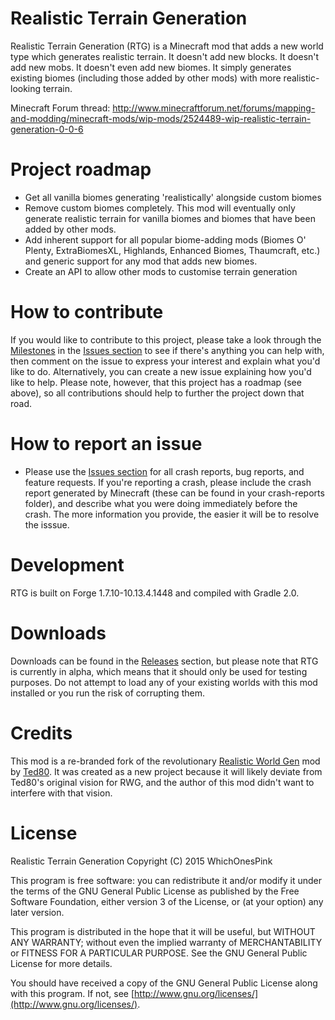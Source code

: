 # Realistic Terrain Generation
Realistic Terrain Generation (RTG) is a Minecraft mod that adds a new world type which generates realistic terrain. It doesn't add new blocks. It doesn't add new mobs. It doesn't even add new biomes. It simply generates existing biomes (including those added by other mods) with more realistic-looking terrain.

Minecraft Forum thread: http://www.minecraftforum.net/forums/mapping-and-modding/minecraft-mods/wip-mods/2524489-wip-realistic-terrain-generation-0-0-6

# Project roadmap
* Get all vanilla biomes generating 'realistically' alongside custom biomes
* Remove custom biomes completely. This mod will eventually only generate realistic terrain for vanilla biomes and biomes that have been added by other mods.
* Add inherent support for all popular biome-adding mods (Biomes O' Plenty, ExtraBiomesXL, Highlands, Enhanced Biomes, Thaumcraft, etc.) and generic support for any mod that adds new biomes.
* Create an API to allow other mods to customise terrain generation

# How to contribute
If you would like to contribute to this project, please take a look through the [Milestones](https://github.com/whichonespink44/Realistic-Terrain-Generation/milestones) in the [Issues section](https://github.com/whichonespink44/Realistic-Terrain-Generation/issues) to see if there's anything you can help with, then comment on the issue to express your interest and explain what you'd like to do. Alternatively, you can create a new issue explaining how you'd like to help. Please note, however, that this project has a roadmap (see above), so all contributions should help to further the project down that road.

# How to report an issue
* Please use the [Issues section](https://github.com/whichonespink44/Realistic-Terrain-Generation/issues) for all crash reports, bug reports, and feature requests. If you're reporting a crash, please include the crash report generated by Minecraft (these can be found in your crash-reports folder), and describe what you were doing immediately before the crash. The more information you provide, the easier it will be to resolve the isssue.

# Development
RTG is built on Forge 1.7.10-10.13.4.1448 and compiled with Gradle 2.0.

# Downloads
Downloads can be found in the [Releases](https://github.com/whichonespink44/Realistic-Terrain-Generation/releases) section, but please note that RTG is currently in alpha, which means that it should only be used for testing purposes. Do not attempt to load any of your existing worlds with this mod installed or you run the risk of corrupting them.

# Credits
This mod is a re-branded fork of the revolutionary [Realistic World Gen](https://github.com/Ted80-Minecraft-Mods/Realistic-World-Gen) mod by [Ted80](https://github.com/Ted80-Minecraft-Mods). It was created as a new project because it will likely deviate from Ted80's original vision for RWG, and the author of this mod didn't want to interfere with that vision.

# License
Realistic Terrain Generation
Copyright (C) 2015 WhichOnesPink

This program is free software: you can redistribute it and/or modify it under the terms of the GNU General Public License as published by the Free Software Foundation, either version 3 of the License, or (at your option) any later version.

This program is distributed in the hope that it will be useful, but WITHOUT ANY WARRANTY; without even the implied warranty of MERCHANTABILITY or FITNESS FOR A PARTICULAR PURPOSE. See the GNU General Public License for more details.

You should have received a copy of the GNU General Public License along with this program. If not, see [http://www.gnu.org/licenses/](http://www.gnu.org/licenses/).
